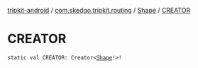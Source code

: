 [tripkit-android](../../index.md) / [com.skedgo.tripkit.routing](../index.md) / [Shape](index.md) / [CREATOR](./-c-r-e-a-t-o-r.md)

# CREATOR

`static val CREATOR: Creator<`[`Shape`](index.md)`!>!`